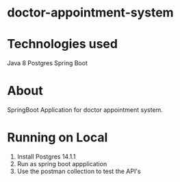 # doctor-appointment-system

# Technologies used
Java 8
Postgres
Spring Boot

# About
SpringBoot Application for doctor appointment system.

# Running on Local
1. Install Postgres 14.1.1
2. Run as spring boot appplication
3. Use the postman collection to test the API's
